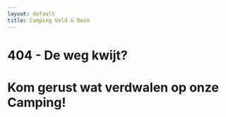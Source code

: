 ```yaml
---
layout: default
title: Camping Veld & Duin
---
```


# 404 - De weg kwijt? 
# Kom gerust wat verdwalen op onze Camping!



